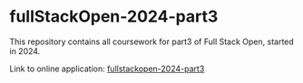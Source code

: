 # fullStackOpen-2024-part3
This repository contains all coursework for part3 of Full Stack Open, started in 2024. 

Link to online application: [fullstackopen-2024-part3](https://fullstackopen-2024-part3-9jwc.onrender.com/)